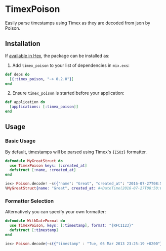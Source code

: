 # TimexPoison

Easily parse timestamps using Timex as they are decoded from json by Poison.

## Installation

If [available in Hex](https://hex.pm/docs/publish), the package can be installed as:

  1. Add `timex_poison` to your list of dependencies in `mix.exs`:

  ```elixir
  def deps do
    [{:timex_poison, "~> 0.2.0"}]
  end
  ```

  2. Ensure `timex_poison` is started before your application:

  ```elixir
  def application do
    [applications: [:timex_poison]]
  end
  ```

## Usage


### Basic Usage

By default, timestamps will be parsed using Timex's `{ISOz}` formatter.

```elixir
defmodule MyGreatStruct do
  use TimexPoison keys: [:created_at]
  defstruct [:name, :created_at]
end

iex> Poison.decode! ~s({"name": "Great", "created_at": "2016-07-27T08:50:08.681Z"}), as: %MyGreatStruct{}
%MyGreatStruct{name: "Great", created_at: #<DateTime(2016-07-27T08:50:08Z)>} 
```

### Formatter Selection

Alternatively you can specify your own formatter:

```elixir
defmodule WithDateFormat do
  use TimexPoison, keys: [:timestamp], format: "{RFC1123}"
  defstruct [:timestamp]
end

iex> Poison.decode(~s({"timestamp" : "Tue, 05 Mar 2013 23:25:19 +0200"}), as: %WithDateFormat{})
```
